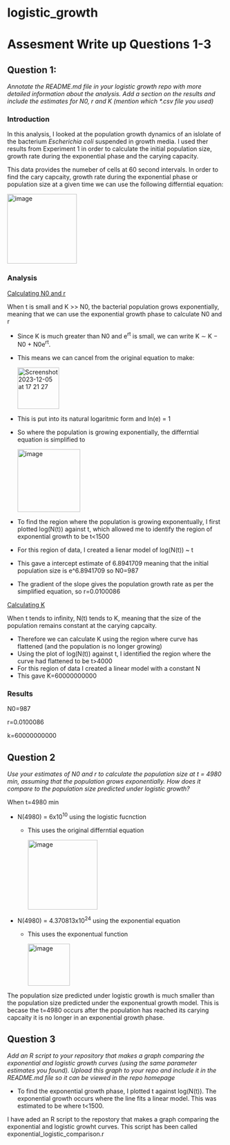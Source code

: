 # logistic_growth
# Assesment Write up Questions 1-3
## Question 1:
_Annotate the README.md file in your logistic growth repo with more detailed information about the analysis. Add a section on the results and include the estimates for N0, r and K (mention which *.csv file you used)_

### Introduction 
In this analysis, I looked at the population growth dynamics of an islolate of the bacterium _Escherichia coli_ suspended in growth media. I used ther results from Experiment 1 in order to calculate the initial population size, growth rate during the exponential phase and the carying capacity. 

This data provides the numeber of cells at 60 second intervals. In order to find the cary capcaity, growth rate during the exponential phase or population size at a given time we can use the following differntial equation: 

<img width="161" alt="image" src="https://github.com/AnonymousUsernameCodingAssigment/logistic_growth/assets/150151352/10299ef9-8e3c-471c-9969-4ed1bf1cea3f">

### Analysis 
<ins>Calculating N0 and r</ins>

When t is small and K >> N0, the bacterial population grows exponentially, meaning that we can use the exponential growth phase to calculate N0 and r
* Since K is much greater than N0 and e<sup>rt</sup> is small, we can write K ∼ K − N0 + N0e<sup>rt</sup>.
* This means we can cancel from the original equation to make: 
  
  <img width="96" alt="Screenshot 2023-12-05 at 17 21 27" src="https://github.com/AnonymousUsernameCodingAssigment/logistic_growth/assets/150151352/1d09f4a3-7782-40ed-810d-12be8939213b">
* This is put into its natural logaritmic form and ln(e) = 1
* So where the population is growing exponentially, the differntial equation is simplified to
  
  <img width="145" alt="image" src="https://github.com/AnonymousUsernameCodingAssigment/logistic_growth/assets/150151352/08149cbd-7156-4833-b88c-e739ef29435c">

* To find the region where the population is growing exponentually, I first plotted log(N(t)) against t, which allowed me to identify the region of exponential growth to be t<1500
* For this region of data, I created a lienar model of log(N(t)) ~ t
* This gave a intercept estimate of 6.8941709 meaning that the initial population size is e^6.8941709 so N0=987
* The gradient of the slope gives the population growth rate as per the simplified equation, so r=0.0100086

<ins>Calculating K</ins>

When t tends to infinity, N(t) tends to K, meaning that the size of the population remains constant at the carying capcaity. 
* Therefore we can calculate K using the region where curve has flattened (and the population is no longer growing)
* Using the plot of log(N(t)) against t, I identified the region where the curve had flattened to be t>4000
* For this region of data I created a linear model with a constant N
* This gave K=60000000000
 
### Results 
N0=987

r=0.0100086

k=60000000000

## Question 2 
_Use your estimates of N0 and r to calculate the population size at t = 4980 min, assuming that the population grows exponentially. How does it compare to the population size predicted under logistic growth?_

When t=4980 min
* N(4980) = 6x10<sup>10</sup> using the logistic fucnction
  * This uses the original differntial equation

    <img width="161" alt="image" src="https://github.com/AnonymousUsernameCodingAssigment/logistic_growth/assets/150151352/adbeea9b-e48b-4483-8b9d-467a2c693d93">

* N(4980) = 4.370813x10<sup>24</sup> using the exponential equation
  * This uses the exponentual function

    <img width="97" alt="image" src="https://github.com/AnonymousUsernameCodingAssigment/logistic_growth/assets/150151352/b0695f16-72c5-4554-bb32-cded0b60012b">

The population size predicted under logistic growth is much smaller than the population size predicted under the exponentual growth model. This is becase the t=4980 occurs after the population has reached its carying capcaity it is no longer in an exponential growth phase. 

## Question 3 
_Add an R script to your repository that makes a graph comparing the exponential and logistic growth curves (using the same parameter estimates you found). Upload this graph to your repo and include it in the README.md file so it can be viewed in the repo homepage_







* To find the exponential growth phase, I plotted t against log(N(t)). The exponential growth occurs where the line fits a linear model. This was estimated to be where t<1500. 

I have aded an R script to the repostory that makes a graph comparing the exponential and logistic growht curves. This script has been called exponential_logistic_comparison.r
